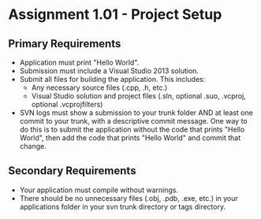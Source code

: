 ---
---

# Assignment 1.01 - Project Setup

## Primary Requirements

- Application must print "Hello World".
- Submission must include a Visual Studio 2013 solution.
- Submit all files for building the application. This includes:
  - Any necessary source files (.cpp, .h, etc.)
  - Visual Studio solution and project files (.sln, optional .suo, .vcproj, optional .vcprojfilters)
- SVN logs must show a submission to your trunk folder AND at least one commit to your trunk, with a descriptive commit message. One way to do this is to submit the application without the code that prints "Hello World", then add the code that prints "Hello World" and commit that change.

## Secondary Requirements

- Your application must compile without warnings.
- There should be no unnecessary files (.obj, .pdb, .exe, etc.) in your applications folder in your svn trunk directory or tags directory.